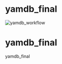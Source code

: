 # yamdb_final
![yamdb_workflow](https://github.com/cherash86/yamdb_final/workflows/yamdb_workflow.yml/badge.svg)
# yamdb_final
yamdb_final

